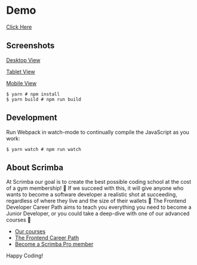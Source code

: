 # Demo
[Click Here](https://scrimba-dashboard-ui.netlify.app/)

## Screenshots

[Desktop View](https://github.com/emmanesgana/scrimba-ui-design-3/blob/main/preview/desktop-dashboard.png)

[Tablet View](https://github.com/emmanesgana/scrimba-ui-design-3/blob/main/preview/tablet-dashboard.png)

[Mobile View](https://github.com/emmanesgana/scrimba-ui-design-3/blob/main/preview/mobile-dashboard.png)

```
$ yarn # npm install
$ yarn build # npm run build
````

## Development

Run Webpack in watch-mode to continually compile the JavaScript as you work:

```
$ yarn watch # npm run watch
```

## About Scrimba

At Scrimba our goal is to create the best possible coding school at the cost of a gym membership! 💜
If we succeed with this, it will give anyone who wants to become a software developer a realistic shot at succeeding, regardless of where they live and the size of their wallets 🎉
The Frontend Developer Career Path aims to teach you everything you need to become a Junior Developer, or you could take a deep-dive with one of our advanced courses 🚀

- [Our courses](https://scrimba.com/allcourses)
- [The Frontend Career Path](https://scrimba.com/learn/frontend)
- [Become a Scrimba Pro member](https://scrimba.com/pricing)

Happy Coding!

